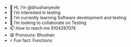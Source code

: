 - 👋 Hi, I’m @bhushanyeole
- 👀 I’m interested in testing  
- 🌱 I’m currently learning Software development and testing
- 💞️ I’m looking to collaborate on Testing
- 📫 How to reach me 8104287074
- 😄 Pronouns: Bhushan
- ⚡ Fun fact: Functions

<!---
bhushanyeole/bhushanyeole is a ✨ special ✨ repository because its `README.md` (this file) appears on your GitHub profile.
You can click the Preview link to take a look at your changes.
--->
